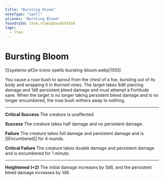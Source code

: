 ```yaml
---
title: "Bursting Bloom"
noteType: "spell"
aliases: "Bursting Bloom"
foundryId: Item.rCwASqQsodb541bD
tags:
  - Item
---
```


# Bursting Bloom
![[systems-pf2e-icons-spells-bursting-bloom.webp|150]]

You cause a rose bush to sprout from the chest of a foe, bursting out of its body and wrapping it in thorned vines. The target takes 6d6 piercing damage and 1d6 persistent,bleed damage and must attempt a Fortitude save. When the target is no longer taking persistent bleed damage and is no longer encumbered, the rose bush withers away to nothing.

* * *

**Critical Success** The creature is unaffected.

**Success** The creature takes half damage and no persistent damage.

**Failure** The creature takes full damage and persistent damage and is [[Encumbered]] for 4 rounds.

**Critical Failure** The creature takes double damage and persistent damage and is encumbered for 1 minute.

* * *

**Heightened (+2)** The initial damage increases by 3d6, and the persistent bleed damage increases by 1d6.

